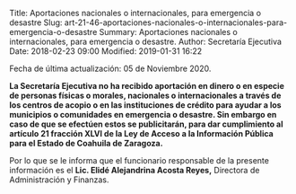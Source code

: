 Title: Aportaciones nacionales o internacionales, para emergencia o desastre
Slug: art-21-46-aportaciones-nacionales-o-internacionales-para-emergencia-o-desastre
Summary: Aportaciones nacionales o internacionales, para emergencia o desastre.
Author: Secretaría Ejecutiva
Date: 2018-02-23 09:00
Modified: 2019-01-31 16:22


Fecha de última actualización: 05 de Noviembre 2020.

**La Secretaría Ejecutiva no ha recibido aportación en dinero o en especie de personas físicas o morales, nacionales o internacionales a través de los centros de acopio o en las instituciones de crédito para ayudar a los municipios o comunidades en emergencia o desastre. Sin embargo en caso de que se efectúen estos se publicitarán, para dar cumplimiento al artículo 21 fracción XLVI de la Ley de Acceso a la Información Pública para el Estado de Coahuila de Zaragoza.**

Por lo que se le informa que el funcionario responsable de la presente información es el **Lic. Elidé Alejandrina Acosta Reyes,** Directora de Administración y Finanzas.
